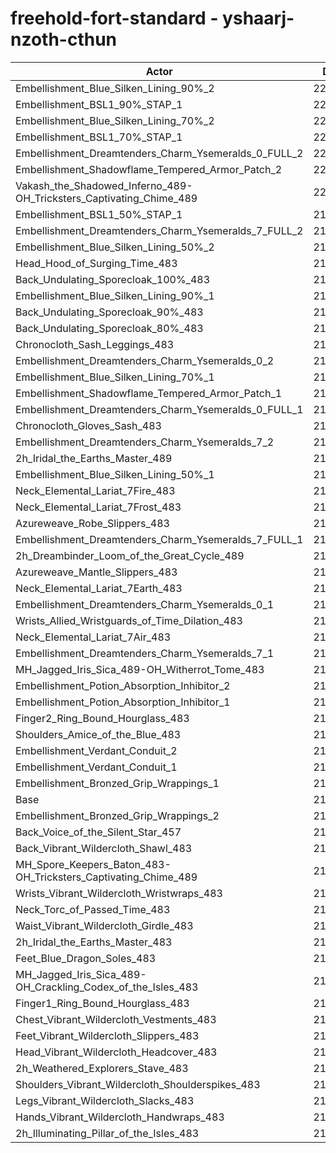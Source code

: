 # freehold-fort-standard - yshaarj-nzoth-cthun
| Actor | DPS | Increase |
|---|:---:|:---:|
|Embellishment_Blue_Silken_Lining_90%_2|221748|2.72%|
|Embellishment_BSL1_90%_STAP_1|221121|2.43%|
|Embellishment_Blue_Silken_Lining_70%_2|220545|2.17%|
|Embellishment_BSL1_70%_STAP_1|220350|2.08%|
|Embellishment_Dreamtenders_Charm_Ysemeralds_0_FULL_2|220301|2.05%|
|Embellishment_Shadowflame_Tempered_Armor_Patch_2|220238|2.02%|
|Vakash_the_Shadowed_Inferno_489-OH_Tricksters_Captivating_Chime_489|220117|1.97%|
|Embellishment_BSL1_50%_STAP_1|219817|1.83%|
|Embellishment_Dreamtenders_Charm_Ysemeralds_7_FULL_2|219752|1.80%|
|Embellishment_Blue_Silken_Lining_50%_2|219201|1.54%|
|Head_Hood_of_Surging_Time_483|219060|1.48%|
|Back_Undulating_Sporecloak_100%_483|218871|1.39%|
|Embellishment_Blue_Silken_Lining_90%_1|218831|1.37%|
|Back_Undulating_Sporecloak_90%_483|218583|1.26%|
|Back_Undulating_Sporecloak_80%_483|218366|1.16%|
|Chronocloth_Sash_Leggings_483|218202|1.08%|
|Embellishment_Dreamtenders_Charm_Ysemeralds_0_2|218150|1.06%|
|Embellishment_Blue_Silken_Lining_70%_1|218123|1.05%|
|Embellishment_Shadowflame_Tempered_Armor_Patch_1|218080|1.03%|
|Embellishment_Dreamtenders_Charm_Ysemeralds_0_FULL_1|217875|0.93%|
|Chronocloth_Gloves_Sash_483|217862|0.92%|
|Embellishment_Dreamtenders_Charm_Ysemeralds_7_2|217819|0.90%|
|2h_Iridal_the_Earths_Master_489|217816|0.90%|
|Embellishment_Blue_Silken_Lining_50%_1|217585|0.80%|
|Neck_Elemental_Lariat_7Fire_483|217550|0.78%|
|Neck_Elemental_Lariat_7Frost_483|217380|0.70%|
|Azureweave_Robe_Slippers_483|217367|0.69%|
|Embellishment_Dreamtenders_Charm_Ysemeralds_7_FULL_1|217306|0.67%|
|2h_Dreambinder_Loom_of_the_Great_Cycle_489|217115|0.58%|
|Azureweave_Mantle_Slippers_483|216964|0.51%|
|Neck_Elemental_Lariat_7Earth_483|216811|0.44%|
|Embellishment_Dreamtenders_Charm_Ysemeralds_0_1|216789|0.43%|
|Wrists_Allied_Wristguards_of_Time_Dilation_483|216760|0.41%|
|Neck_Elemental_Lariat_7Air_483|216613|0.35%|
|Embellishment_Dreamtenders_Charm_Ysemeralds_7_1|216393|0.24%|
|MH_Jagged_Iris_Sica_489-OH_Witherrot_Tome_483|216317|0.21%|
|Embellishment_Potion_Absorption_Inhibitor_2|216165|0.14%|
|Embellishment_Potion_Absorption_Inhibitor_1|216116|0.12%|
|Finger2_Ring_Bound_Hourglass_483|216057|0.09%|
|Shoulders_Amice_of_the_Blue_483|215970|0.05%|
|Embellishment_Verdant_Conduit_2|215924|0.03%|
|Embellishment_Verdant_Conduit_1|215923|0.03%|
|Embellishment_Bronzed_Grip_Wrappings_1|215912|0.02%|
|Base|215867|0.00%|
|Embellishment_Bronzed_Grip_Wrappings_2|215803|-0.03%|
|Back_Voice_of_the_Silent_Star_457|215632|-0.11%|
|Back_Vibrant_Wildercloth_Shawl_483|215578|-0.13%|
|MH_Spore_Keepers_Baton_483-OH_Tricksters_Captivating_Chime_489|215560|-0.14%|
|Wrists_Vibrant_Wildercloth_Wristwraps_483|215474|-0.18%|
|Neck_Torc_of_Passed_Time_483|215432|-0.20%|
|Waist_Vibrant_Wildercloth_Girdle_483|215376|-0.23%|
|2h_Iridal_the_Earths_Master_483|215356|-0.24%|
|Feet_Blue_Dragon_Soles_483|215104|-0.35%|
|MH_Jagged_Iris_Sica_489-OH_Crackling_Codex_of_the_Isles_483|214952|-0.42%|
|Finger1_Ring_Bound_Hourglass_483|214899|-0.45%|
|Chest_Vibrant_Wildercloth_Vestments_483|214876|-0.46%|
|Feet_Vibrant_Wildercloth_Slippers_483|214825|-0.48%|
|Head_Vibrant_Wildercloth_Headcover_483|214639|-0.57%|
|2h_Weathered_Explorers_Stave_483|214634|-0.57%|
|Shoulders_Vibrant_Wildercloth_Shoulderspikes_483|214458|-0.65%|
|Legs_Vibrant_Wildercloth_Slacks_483|214360|-0.70%|
|Hands_Vibrant_Wildercloth_Handwraps_483|214191|-0.78%|
|2h_Illuminating_Pillar_of_the_Isles_483|213812|-0.95%|
